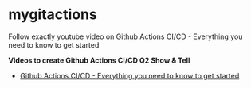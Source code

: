# mygitactions
Follow exactly youtube video on Github Actions CI/CD - Everything you need to know to get started


**Videos to create Github Actions CI/CD Q2 Show & Tell**

- [Github Actions CI/CD - Everything you need to know to get started](https://www.youtube.com/watch?v=mFFXuXjVgkU)
